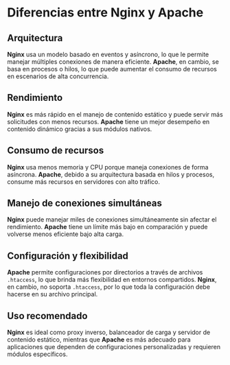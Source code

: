# Diferencias entre Nginx y Apache

## Arquitectura
**Nginx** usa un modelo basado en eventos y asíncrono, lo que le permite manejar múltiples conexiones de manera eficiente. **Apache**, en cambio, se basa en procesos o hilos, lo que puede aumentar el consumo de recursos en escenarios de alta concurrencia.

## Rendimiento
**Nginx** es más rápido en el manejo de contenido estático y puede servir más solicitudes con menos recursos. **Apache** tiene un mejor desempeño en contenido dinámico gracias a sus módulos nativos.

## Consumo de recursos
**Nginx** usa menos memoria y CPU porque maneja conexiones de forma asíncrona. **Apache**, debido a su arquitectura basada en hilos y procesos, consume más recursos en servidores con alto tráfico.

## Manejo de conexiones simultáneas
**Nginx** puede manejar miles de conexiones simultáneamente sin afectar el rendimiento. **Apache** tiene un límite más bajo en comparación y puede volverse menos eficiente bajo alta carga.

## Configuración y flexibilidad
**Apache** permite configuraciones por directorios a través de archivos `.htaccess`, lo que brinda más flexibilidad en entornos compartidos. **Nginx**, en cambio, no soporta `.htaccess`, por lo que toda la configuración debe hacerse en su archivo principal.

## Uso recomendado
**Nginx** es ideal como proxy inverso, balanceador de carga y servidor de contenido estático, mientras que **Apache** es más adecuado para aplicaciones que dependen de configuraciones personalizadas y requieren módulos específicos.
